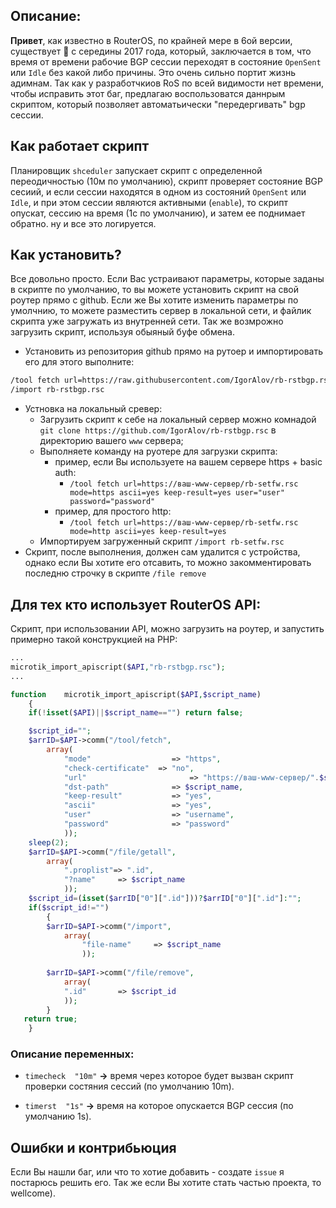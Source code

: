 
## Описание:

**Привет**, как известно в RouterOS, по крайней мере в 6ой версии, существует :bug:  с середины 2017 года, который, заключается в том, что время от времени рабочие BGP сессии переходят в состояние `OpenSent` или `Idle` без какой либо причины. Это очень сильно портит жизнь адимнам. Так как у разработчкиов RoS  по всей видимости нет времени, чтобы исправить этот баг, предлагаю воспользоватся даннрым скриптом, который позволяет автоматьически "передергивать" bgp сессии.

## Как работает скрипт
Планировщик `shceduler` запускает скрипт с определенной переодичностью (10м по умолчанию), скрипт проверяет состояние BGP сесиий, и если сессии находятся в одном из состояний `OpenSent` или `Idle`, и при этом сессии являются активными (`enable`), то скрипт опускат, сессию на время (1с по умолчанию), и затем ее поднимает обратно. ну и все это логируется.

## Как установить?
Все довольно просто. Если Вас устраивают параметры, которые заданы в скрипте по умолчанию, то вы можете установить скрипт на свой роутер прямо с github.  Если же Вы хотите изменить параметры по умолчнию,  то можете разместить сервер в локальной сети, и файлик скрипта уже загружать из внутренней сети. Так же возмрожно загрузить скрипт, используя обыяный буфе обмена.
* Установить из репозитория github прямо на рутоер и импортировать его для этого выполните: 
```bash
/tool fetch url=https://raw.githubusercontent.com/IgorAlov/rb-rstbgp.rsc/main/rb-rstbgp.rsc mode=https ascii=yes keep-result=yes 
/import rb-rstbgp.rsc
```
* Устновка на локальный сревер:
   * Загрузить скрипт к себе на локальный сервер можно комнадой `git clone https://github.com/IgorAlov/rb-rstbgp.rsc` в директорию вашего `www` сервера;
   * Выполняете команду на руотере для загрузки скрипта:
      * пример, если Вы используете на вашем сервере https + basic auth:
         * `/tool fetch url=https://ваш-www-сервер/rb-setfw.rsc mode=https ascii=yes keep-result=yes user="user" password="password"`
      * пример, для простого http:
         * `/tool fetch url=https://ваш-www-сервер/rb-setfw.rsc mode=http ascii=yes keep-result=yes`
   * Импортируем загруженный скрипт `/import rb-setfw.rsc`
* Скрипт, после выполнения, должен сам удалится с устройства, однако если Вы хотите его отсавить, то можно закомментировать последню строчку в скрипте `/file remove`

## Для тех кто использует RouterOS API:
Скрипт, при использовании API, можно загрузить на роутер, и запустить примерно такой конструкцией на PHP:
```php
...
microtik_import_apiscript($API,"rb-rstbgp.rsc");
...

function	microtik_import_apiscript($API,$script_name)
	{
	if(!isset($API)||$script_name=="") return false;

	$script_id="";
	$arrID=$API->comm("/tool/fetch", 
		array(
			"mode"					=> "https",
        	"check-certificate"  => "no",
        	"url"						=> "https://ваш-www-сервер/".$script_name,
			"dst-path"				=> $script_name,
			"keep-result"			=> "yes",
			"ascii"					=> "yes",
			"user"					=> "username",
			"password"				=> "password"
			));
	sleep(2);
	$arrID=$API->comm("/file/getall", 
		array(
			".proplist"=> ".id",
			"?name"		=> $script_name
			));
	$script_id=(isset($arrID["0"][".id"]))?$arrID["0"][".id"]:"";
	if($script_id!="")
		{
		$arrID=$API->comm("/import", 
	  		array(
				"file-name"		=> $script_name
				));
	
		$arrID=$API->comm("/file/remove", 
			array(
		  	".id"		=> $script_id
		  	));
		}
   return true;
	}
```

### Описание переменных:

* `timecheck  "10m"` **->** время через которое будет вызван скрипт проверки состяния сессий (по умолчанию 10m).

* `timerst  "1s"` **->** время на которое опускается BGP сессия (по умолчанию 1s).

## Ошибки и контрибьюция
Если Вы нашли баг, или что то хотие добавить - создате `issue` я постарюсь решить его. Так же если Вы хотите стать частью проекта, то wellcome).
